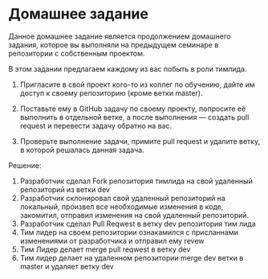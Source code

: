 # Домашнее задание 
Данное домашнее задание является продолжением домашнего задания, которое вы выполняли на предыдущем семинаре в репозитории с собственным проектом.

В этом задании предлагаем каждому из вас побыть в роли тимлида.

1. Пригласите в свой проект кого-то из коллег по обучению, дайте им доступ к своему репозиторию (кроме ветки master).

2. Поставьте ему в GitHub задачу по своему проекту, попросите её выполнить в отдельной ветке, а после выполнения — создать pull request и перевести задачу обратно на вас.

3. Проверьте выполнение задачи, примите pull request и удалите ветку, в которой решалась данная задача.

 Решение:
 1. Разработчик сделал Fork репозитория тимлида на свой удаленный репозиторий из ветки dev
 2. Разработчик склонировал свой удаленный репозиторий на локальный, произвел все необходимые изменения в коде, закомитил, отправил изменения на свой удаленный репозиторий. 
 3. Разработчик сделал Pull Reqwest в ветку dev репозитория тим лида
 4. Тим лидер на своем репозитории ознакамился  с присланнами изменениями от разработчика и отправил ему revew 
 5. Тим Лидер  делает merge pull reqwest в ветку dev
 6. Тим лидер делает на удаленном репозитории merge dev ветки в master и удаляет ветку dev
